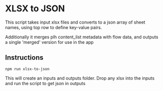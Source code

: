 # XLSX to JSON

This script takes input xlsx files and converts to a json array of sheet names, using top row to define key-value pairs.

Additionally it merges plh content_list metadata with flow data, and outputs a single 'merged' version for use in the app

## Instructions

`npm run xlsx-to-json`

This will create an inputs and outputs folder. Drop any xlsx into the inputs and run the script to get json in outputs
